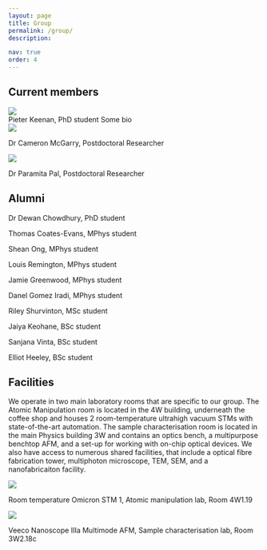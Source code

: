 ```yaml
---
layout: page
title: Group
permalink: /group/
description: 

nav: true
order: 4
---
```


## Current members

<div class="projects">
  <div class="row">
    <div class="col-sm-3 abbr">
      <img class="rounded float-left z-depth-1" src="{{ 'blank-profile-picture-g214929735_640.png' | prepend: '/assets/img/' | relative_url }}">
    </div>
    <div class="col-sm-7">
      <span class="title">Pieter Keenan, PhD student</span>
      <span class="description">Some bio</span>
    </div>
  </div>

  <div class="row">
    <div class="col-sm-3 abbr">
      <img class="rounded float-left z-depth-1" src="{{ 'blank-profile-picture-g214929735_640.png' | prepend: '/assets/img/' | relative_url }}">
    </div>
    <div class="col-sm-7">
      <p>Dr Cameron McGarry, Postdoctoral Researcher</p>
    </div>
  </div>

  <div class="row">
    <div class="col-sm-3 abbr">
      <img class="rounded float-left z-depth-1" src="{{ 'blank-profile-picture-g214929735_640.png' | prepend: '/assets/img/' | relative_url }}">
    </div>
    <div class="col-sm-7">
      <p>Dr Paramita Pal, Postdoctoral Researcher</p>
    </div>
  </div>

</div>

## Alumni

Dr Dewan Chowdhury, PhD student

Thomas Coates-Evans, MPhys student

Shean Ong, MPhys student

Louis Remington, MPhys student

Jamie Greenwood, MPhys student

Danel Gomez Iradi, MPhys student

Riley Shurvinton, MSc student

Jaiya Keohane, BSc student

Sanjana Vinta, BSc student

Elliot Heeley, BSc student

## Facilities

We operate in two main laboratory rooms that are specific to our group. The Atomic Manipulation room is located in the 4W building, underneath the coffee shop and houses 2 room-temperature ultrahigh vacuum STMs with state-of-the-art automation. The sample characterisation room is located in the main Physics building 3W and contains an optics bench, a multipurpose benchtop AFM, and a set-up for working with on-chip optical devices. We also have access to numerous shared facilities, that include a optical fibre fabrication tower, multiphoton microscope, TEM, SEM, and a nanofabricaiton facility.

<div class="center-flex">
  <div class="medium">
    <img class="rounded z-depth-1 h-medium" src="{{ '20130819-DSC_8566-001.jpg' | prepend: '/assets/img/' | relative_url }}">
    <p class="caption">Room temperature Omicron STM 1, Atomic manipulation lab, Room 4W1.19</p>
  </div>

  <div class="medium">
    <img class="rounded z-depth-1 h-medium" src="{{ 'PXL_20220110_103755305.PORTRAIT.png' | prepend: '/assets/img/' | relative_url }}">
    <p class="caption">Veeco Nanoscope IIIa Multimode AFM, Sample characterisation lab, Room 3W2.18c</p>
  </div>
</div>
